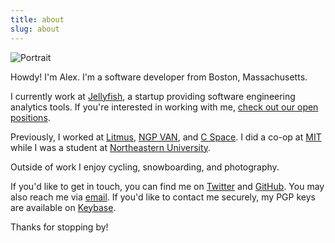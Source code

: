 ```yaml
---
title: about
slug: about
---
```


![Portrait](/about/images/header.jpg)

Howdy! I'm Alex. I'm a software developer from Boston, Massachusetts.

I currently work at [Jellyfish](https://jellyfish.co/), a startup
providing software engineering analytics tools. If you're interested
in working with me, [check out our open
positions](https://jobs.lever.co/jellyfish).

Previously, I worked at [Litmus](https://litmus.com), [NGP
VAN](https://ngpvan.com), and [C Space](https://cspace.com). I did a
co-op at [MIT](https://mit.edu) while I was a student at [Northeastern
University](https://ccs.neu.edu).

Outside of work I enjoy cycling, snowboarding, and photography.

If you'd like to get in touch, you can find me on
[Twitter](https://twitter.com/metzger) and
[GitHub](https://github.com/ametzger). You may also reach me via
[email](mailto:asm@asm.io). If you'd like to contact me securely, my
PGP keys are available on [Keybase](https://keybase.io/asm).

Thanks for stopping by!
